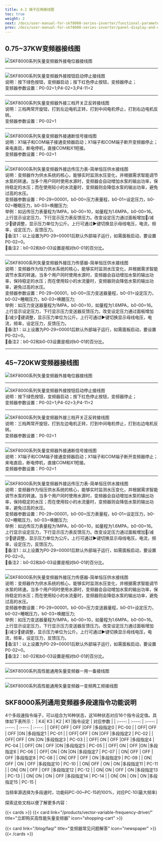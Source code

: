 ```yaml
---
title: 4.2 端子应用接线图
toc: true
weight: 2
next: /docs/user-manual-for-skf8000-series-inverter/functional-parameter-table/
prev: /docs/user-manual-for-skf8000-series-inverter/panel-display-and-operation/display-interface-introduction/
---
```


## 0.75~37KW变频器接线图
![SKF8000系列矢量变频器外接电位器接线图](/images/jxt1.jpg "SKF8000系列0.75~37KW矢量变频器外接电位器接线图")
***
![SKF8000系列矢量变频器外接按钮启动停止接线图](/images/jxt2.jpg "SKF8000系列0.75~37KW矢量变频器外接按钮启动停止接线图")  
说明：按下绿色按钮，变频器启动；按下红色停止按钮，变频器停止；  
变频器参数设置：P0-02=1;P4-02=3;P4-11=2
***
![SKF8000系列矢量变频器外接三档开关正反转接线图](/images/jxt3.jpg "SKF8000系列0.75~37KW矢量变频器外接三档旋钮开关正反转接线图")  
说明：三档两常开旋钮，打到左边电机正转，打到中间电机停止，打到右边电机反转。  
变频器参数设置：P0-02=1
***
![SKF8000系列矢量变频器外接通断信号接线图](/images/jxt4.jpg "SKF8000系列0.75~37KW矢量变频器外接通断信号接线图")  
说明：X1端子和COM端子接通变频器启动；X1端子和COM端子断开变频器停止；来电直启，断电停机，直接COM和X1短接。  
变频器参数设置：P0-02=1
***
![SKF8000系列矢量变频器外接远传压力表-简单恒压供水接线图](/images/jxt5.jpg "SKF8000系列0.75~37KW矢量变频器外接远传压力表-简单恒压供水接线图")  
说明：变频器作为供水系统的核心，能够实时监测水压变化，并根据需求智能调节水泵的转速。当多个用户同时使用水源时，变频器会自动增加水泵的输出功率，保持稳定的水压；而在使用较小的水流量时，变频器则会降低水泵的输出功率，避免过高的水压。  
变频器参数设置：P0-29=00001，b0-00=压力表量程，b0-01=设定压力，b0-02=睡眠压力，b0-03=唤醒压力;  
举例：如远传压力表量程为1MPA，b0-00=10，如量程为1.6MPA，b0-00=16。  
上行显示设定压力，下行显示压力表反馈压力。改变设定压力通过面板增加🔼/减少🔽键调整，显示压力单位为公斤。上行可通过▶️键切换显示母线电压，电流，频率，设定压力，反馈压力。  
🌟备注1：以上设置为P0-29=00001后默认外部端子运行，如需面板启动，要设置P0-02=0。  
🌟备注2：b0-02和b0-03设置是相对b0-01的百分比。  
***
![SKF8000系列矢量变频器外接压力传感器-简单恒压供水接线图](/images/jxt6.jpg "SKF8000系列0.75~37KW矢量变频器外接压力传感器-简单恒压供水接线图")  
说明：变频器作为恒力供水系统的核心，能够实时监测水压变化，并根据需求智能调节水泵的转速。当多个用户同时使用水源时，变频器会自动增加水泵的输出功率，保持稳定的水压；而在使用较小的水流量时，变频器则会降低水泵的输出功率，避免过高的水压。  
变频器参数设置：P0-29=00001，b0-00=压力变送器量程，b0-01=设定压力，b0-02=睡眠压力，b0-03=唤醒压力;  
举例：如压力变送器量程为1MPA，b0-00=10，如量程为1.6MPA，b0-00=16。  
上行显示设定压力，下行显示压力变送器反馈压力。改变设定压力通过面板增加🔼/减少🔽键调整，显示压力单位为公斤。上行可通过▶️键切换显示母线电压，电流，频率，设定压力，反馈压力。  
🌟备注1：以上设置为P0-29=00001后默认外部端子运行，如需面板启动，要设置P0-02=0。  
🌟备注2：b0-02和b0-03设置是相对b0-01的百分比。
***
## 45~720KW变频器接线图
![SKF8000系列矢量变频器外接电位器接线图](/images/jxt7.jpg "SKF8000系列45~720KW矢量变频器外接电位器接线图")
***
![SKF8000系列矢量变频器外接按钮启动停止接线图](/images/jxt8.jpg "SKF8000系列45~720KW矢量变频器外接按钮启动停止接线图")  
说明：按下绿色按钮，变频器启动；按下红色停止按钮，变频器停止；  
变频器参数设置：P0-02=1;P4-02=3;P4-11=2
***
![SKF8000系列矢量变频器外接三档开关正反转接线图](/images/jxt9.jpg "SKF8000系列45~720KW矢量变频器外接三档开关正反转接线图")  
说明：三档两常开旋钮，打到左边电机正转，打到中间电机停止，打到右边电机反转。  
变频器参数设置：P0-02=1
***
![SKF8000系列矢量变频器外接通断信号接线图](/images/jxt11.jpg "SKF8000系列矢量45~720KW变频器外接通断信号接线图")  
说明：X1端子和COM端子接通变频器启动；X1端子和COM端子断开变频器停止；来电直启，断电停机，直接COM和X1短接。  
变频器参数设置：P0-02=1
***
![SKF8000系列矢量变频器外接远传压力表-简单恒压供水接线图](/images/jxt10.jpg "SKF8000系列45~720KW矢量变频器外接远传压力表-简单恒压供水接线图")  
说明：变频器作为恒压供水系统的核心，能够实时监测水压变化，并根据需求智能调节水泵的转速。当多个用户同时使用水源时，变频器会自动增加水泵的输出功率，保持稳定的水压；而在使用较小的水流量时，变频器则会降低水泵的输出功率，避免过高的水压。  
变频器参数设置：P0-29=00001，b0-00=压力表量程，b0-01=设定压力，b0-02=睡眠压力，b0-03=唤醒压力;  
举例：如远传压力表量程为1MPA，b0-00=10，如量程为1.6MPA，b0-00=16。  
上行显示设定压力，下行显示压力表反馈压力。改变设定压力通过面板增加🔼/减少🔽键调整，显示压力单位为公斤。上行可通过▶️键切换显示母线电压，电流，频率，设定压力，反馈压力。  
🌟备注1：以上设置为P0-29=00001后默认外部端子运行，如需面板启动，要设置P0-02=0。  
🌟备注2：b0-02和b0-03设置是相对b0-01的百分比。 
***
![SKF8000系列矢量变频器外接压力传感器-简单恒压供水接线图](/images/jxt12.jpg "SKF8000系列45~720KW矢量变频器外接压力传感器-简单恒压供水接线图")  
说明：变频器作为供水系统的核心，能够实时监测水压变化，并根据需求智能调节水泵的转速。当多个用户同时使用水源时，变频器会自动增加水泵的输出功率，保持稳定的水压；而在使用较小的水流量时，变频器则会降低水泵的输出功率，避免过高的水压。  
变频器参数设置：P0-29=00001，b0-00=压力变送器量程，b0-01=设定压力，b0-02=睡眠压力，b0-03=唤醒压力;  
举例：如压力变送器量程为1MPA，b0-00=10，如量程为1.6MPA，b0-00=16。  
上行显示设定压力，下行显示压力变送器反馈压力。改变设定压力通过面板增加🔼/减少🔽键调整，显示压力单位为公斤。上行可通过▶️键切换显示母线电压，电流，频率，设定压力，反馈压力。  
🌟备注1：以上设置为P0-29=00001后默认外部端子运行，如需面板启动，要设置P0-02=0。  
🌟备注2：b0-02和b0-03设置是相对b0-01的百分比。
***
![SKF8000系列高性能通用矢量变频器一用一备接线图](/images/yyyb.jpg "SKF8000系列高性能通用矢量变频器：一用一备接线图")  
***
![SKF8000系列高性能通用矢量变频器一变频两工频接线图](/images/yblg.jpg "SKF8000系列高性能通用矢量变频器：一变频两工频接线图")  

## SKF8000系列通用变频器多段速指令功能说明  
4个多段速指令端子，可以组合为16种状态，这16种状态对应16个指令设定值。具体如下表所示：
|  K4|    K3  | K2 | K1 |指令设定 | 对应参数 |
| :----: |    :----:   | :----:   | :----:   | :----:   | :----:   |
|  OFF|    OFF  | OFF |OFF |多段指定0 | PC-00 |
|  OFF|    OFF  | OFF |ON |多段指定1 | PC-01 |
|  OFF|    OFF  | ON |OFF |多段指定2 | PC-02 |
|  OFF|    OFF  | ON |ON |多段指定3 | PC-03 |
|  OFF|    ON  | OFF |OFF |多段指定4 | PC-04 |
|  OFF|    ON  | OFF |ON |多段指定5 | PC-05 |
|  OFF|    ON  | OFF |ON |多段指定6 | PC-06 |
|  OFF|    ON  | ON |ON |多段指定7 | PC-07 |
|  ON|    OFF  | OFF | OFF |多段指定8  | PC-08 |
|  ON|    OFF  | OFF | ON |多段指定9  | PC-09 |
|  ON|    OFF  | ON | OFF |多段指定10  | PC-10 |
|  ON|    OFF  | ON | ON |多段指定11  | PC-11 |
|  ON|    ON | OFF | OFF |多段指定12  | PC-12 |
|  ON|    ON  | OFF | ON |多段指定13  | PC-13 |
|  ON|    ON | ON | OFF |多段指定14  | PC-14 |
|  ON|    ON  | ON | ON |多段指定15  | PC-15 |

当频率源选择为多段速时，功能码PC-00~PC-15的100%，对应PC-10(最大频率)

探索这些文档以便了解更多内容：

{{< cards >}}
  {{< card link="/products/vector-variable-frequency-driver/" title="立即购买高性能矢量变频器" icon="shopping-cart" >}}

  {{< card link="/blog/faq/" title="变频器常见问题解答" icon="newspaper" >}}
{{< /cards >}}	
